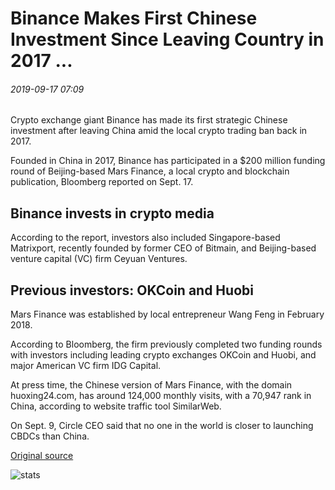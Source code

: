 # Binance Makes First Chinese Investment Since Leaving Country in 2017 ...

###### 2019-09-17 07:09

Crypto exchange giant Binance has made its first strategic Chinese investment after leaving China amid the local crypto trading ban back in 2017.

Founded in China in 2017, Binance has participated in a $200 million funding round of Beijing-based Mars Finance, a local crypto and blockchain publication, Bloomberg reported on Sept. 17.

## Binance invests in crypto media

According to the report, investors also included Singapore-based Matrixport, recently founded by former CEO of Bitmain, and Beijing-based venture capital (VC) firm Ceyuan Ventures.

## Previous investors: OKCoin and Huobi 

Mars Finance was established by local entrepreneur Wang Feng in February 2018.

According to Bloomberg, the firm previously completed two funding rounds with investors including leading crypto exchanges OKCoin and Huobi, and major American VC firm IDG Capital.

At press time, the Chinese version of Mars Finance, with the domain huoxing24.com, has around 124,000 monthly visits, with a 70,947 rank in China, according to website traffic tool SimilarWeb.

On Sept. 9, Circle CEO said that no one in the world is closer to launching CBDCs than China.

[Original source](https://cointelegraph.com/news/binance-makes-first-chinese-investment-since-leaving-country-in-2017)

![stats](https://c.statcounter.com/11760860/0/a89fa40b/1/ "stats")